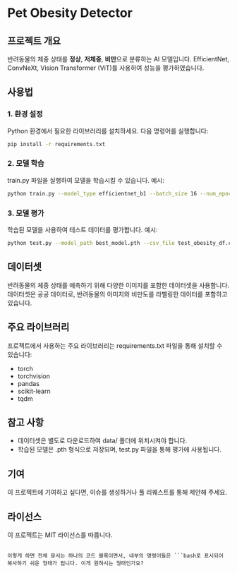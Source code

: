 # Pet Obesity Detector

## 프로젝트 개요
반려동물의 체중 상태를 **정상**, **저체중**, **비만**으로 분류하는 AI 모델입니다. EfficientNet, ConvNeXt, Vision Transformer (ViT)를 사용하여 성능을 평가하였습니다.

## 사용법

### 1. 환경 설정
Python 환경에서 필요한 라이브러리를 설치하세요. 다음 명령어를 실행합니다:

```bash
pip install -r requirements.txt
```

### 2. 모델 학습
train.py 파일을 실행하여 모델을 학습시킬 수 있습니다. 예시:

```bash
python train.py --model_type efficientnet_b1 --batch_size 16 --num_epochs 30 --learning_rate 0.001
```

### 3. 모델 평가
학습된 모델을 사용하여 테스트 데이터를 평가합니다. 예시:

```bash
python test.py --model_path best_model.pth --csv_file test_obesity_df.csv
```

## 데이터셋
반려동물의 체중 상태를 예측하기 위해 다양한 이미지를 포함한 데이터셋을 사용합니다. 데이터셋은 공공 데이터로, 반려동물의 이미지와 비만도를 라벨링한 데이터를 포함하고 있습니다.

## 주요 라이브러리
프로젝트에서 사용하는 주요 라이브러리는 requirements.txt 파일을 통해 설치할 수 있습니다:

* torch
* torchvision
* pandas
* scikit-learn
* tqdm

## 참고 사항
* 데이터셋은 별도로 다운로드하여 data/ 폴더에 위치시켜야 합니다.
* 학습된 모델은 .pth 형식으로 저장되며, test.py 파일을 통해 평가에 사용됩니다.

## 기여
이 프로젝트에 기여하고 싶다면, 이슈를 생성하거나 풀 리퀘스트를 통해 제안해 주세요.

## 라이선스
이 프로젝트는 MIT 라이선스를 따릅니다.
```

이렇게 하면 전체 문서는 하나의 코드 블록이면서, 내부의 명령어들은 ```bash로 표시되어 복사하기 쉬운 형태가 됩니다. 이게 원하시는 형태인가요?
